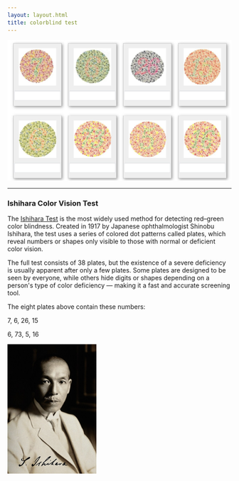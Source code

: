 ```yaml
---
layout: layout.html
title: colorblind test
---
```


<img src="/assets/images/colorblindTest.jpg" alt="colorblind test">

<hr>

### Ishihara Color Vision Test

The [Ishihara Test](https://en.wikipedia.org/wiki/Ishihara_test) is the most widely used method for detecting red–green color blindness. Created in 1917 by Japanese ophthalmologist Shinobu Ishihara, the test uses a series of colored dot patterns called plates, which reveal numbers or shapes only visible to those with normal or deficient color vision.

The full test consists of 38 plates, but the existence of a severe deficiency is usually apparent after only a few plates. Some plates are designed to be seen by everyone, while others hide digits or shapes depending on a person's type of color deficiency — making it a fast and accurate screening tool. 

The eight plates above contain these numbers:

7, 6, 26, 15

6, 73, 5, 16

<img src="/assets/images/ShinobuIshihara.jpg" alt="石原 忍" width=200px>